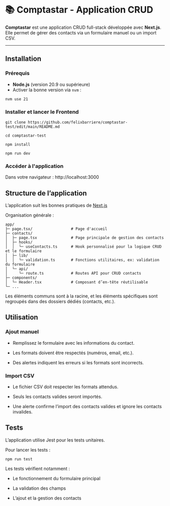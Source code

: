 # 📚 Comptastar - Application CRUD

**Comptastar** est une application CRUD full-stack développée avec **Next.js**.  
Elle permet de gérer des contacts via un formulaire manuel ou un import CSV.

---

## Installation

### Prérequis

- **Node.js** (version 20.9 ou supérieure)  
- Activer la bonne version via `nvm` :  
```
nvm use 21
```

### Installer et lancer le Frontend

```
git clone https://github.com/felixbarriere/comptastar-test/edit/main/README.md

cd comptastar-test

npm install

npm run dev
```

### Accéder à l'application

Dans votre navigateur :
http://localhost:3000

## Structure de l’application

L’application suit les bonnes pratiques de [Next.js](https://nextjs.org/docs/app/getting-started/project-structure#organizing-your-project)

Organisation générale :
```
app/
├─ page.tsx/                 # Page d'accueil
├─ contacts/
│  ├─ page.tsx               # Page principale de gestion des contacts
│  ├─ hooks/
│  │  └─ useContacts.ts      # Hook personnalisé pour la logique CRUD et le formulaire
│  ├─ lib/
│  │  └─ validation.ts       # Fonctions utilitaires, ex: validation du formulaire
│  └─ api/
│     └─ route.ts            # Routes API pour CRUD contacts
├─ components/
│  └─ Header.tsx             # Composant d’en-tête réutilisable
└─ ...
```

Les éléments communs sont à la racine, et les éléments spécifiques sont regroupés dans des dossiers dédiés (contacts, etc.).

## Utilisation
### Ajout manuel

- Remplissez le formulaire avec les informations du contact.

- Les formats doivent être respectés (numéros, email, etc.).

- Des alertes indiquent les erreurs si les formats sont incorrects.

### Import CSV

- Le fichier CSV doit respecter les formats attendus.

- Seuls les contacts valides seront importés.

- Une alerte confirme l’import des contacts valides et ignore les contacts invalides.


## Tests

L’application utilise Jest pour les tests unitaires.

Pour lancer les tests :

```npm run test```


Les tests vérifient notamment :

- Le fonctionnement du formulaire principal

- La validation des champs

- L’ajout et la gestion des contacts
